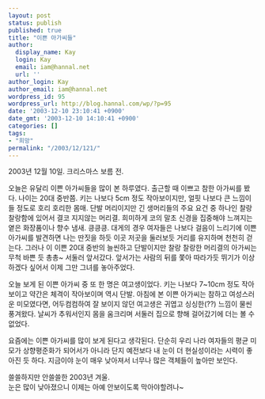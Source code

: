 ```yaml
---
layout: post
status: publish
published: true
title: "이쁜 아가씨들"
author:
  display_name: Kay
  login: Kay
  email: iam@hannal.net
  url: ''
author_login: Kay
author_email: iam@hannal.net
wordpress_id: 95
wordpress_url: http://blog.hannal.com/wp/?p=95
date: '2003-12-10 23:10:41 +0900'
date_gmt: '2003-12-10 14:10:41 +0900'
categories: []
tags:
- "희망"
permalink: "/2003/12/121/"
---
```

<p>2003년 12월 10일. 크리스마스 보름 전.</p>
<p>오늘은 유달리 이쁜 아가씨들을 많이 본 하루였다. 출근할 때 이쁘고 참한 아가씨를 봤다. 나이는 20대 중반쯤. 키는 나보다 5cm 정도 작아보이지만, 얼핏 나보다 큰 느낌이 들 정도로 호리 호리한 몸매. 단발 머리이지만 긴 생머리들의 주요 요건 중 하나인 찰랑 찰랑함에 있어서 결코 지지않는 머리결. 희미하게 코의 말초 신경을 집중해야 느껴지는 옅은 화장품이나 향수 냄새. 킁킁킁. 대게의 경우 여자들은 나보다 걸음이 느리기에 이쁜 아가씨를 발견하면 나는 딴짓을 하듯 이곳 저곳을 둘러보듯 거리를 유지하며 천천히 걷는다. 그러나 이 이쁜 20대 중반의 늘씬하고 단발이지만 찰랑 찰랑한 머리결의 아가씨는 무척 바쁜 듯 총총~ 서둘러 앞서갔다. 앞서가는 사람의 뒤를 쫓아 따라가듯 뛰기가 이상하겠다 싶어서 이제 그만 그녀를 놓아주었다.</p>
<p>오늘 보게 된 이쁜 아가씨 중 또 한 명은 여고생이었다. 키는 나보다 7~10cm 정도 작아보이고 약간은 체격이 작아보이며 역시 단발. 아침에 본 이쁜 아가씨는 참하고 여성스러운 미모였다면, 어두컴컴하여 잘 보이지 않던 여고생은 귀엽고 싱싱한(??) 느낌이 물씬 풍겨왔다. 날씨가 추워서인지 몸을 움크리며 서둘러 집으로 향해 걸어갔기에 더는 볼 수 없었다.</p>
<p>요즘에는 이쁜 아가씨를 많이 보게 된다고 생각된다. 단순히 우리 나라 여자들의 평균 미모가 상향평준화가 되어서가 아니라 단지 예전보다 내 눈이 더 현실성이라는 시력이 좋아진 듯 하다. 지금이야 눈이 매우 낮아져서 너무나 많은 객체들이 높아만 보인다.</p>
<p>쓸쓸하지만 안쓸쓸한 2003년 겨울.<br />
눈은 많이 낮아졌으니 이제는 아예 안보이도록 막아야할려나~</p>
